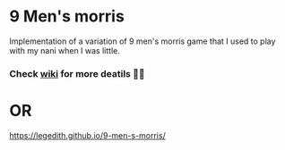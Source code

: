# 9 Men's morris
Implementation of a variation of 9 men's morris game that I used to play with my nani when I was little.

### Check [wiki](https://github.com/Legedith/9-men-s-morris/wiki) for more deatils 🕺🏼
# OR
https://legedith.github.io/9-men-s-morris/
